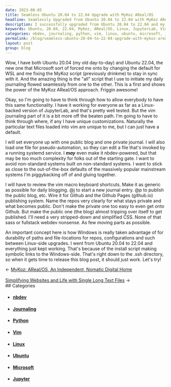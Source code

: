 ```yaml
---
date: 2023-08-05
title: Seamless Ubuntu 20.04 to 22.04 Upgrade with MyKoz AReal/OS
headline: Seamlessly Upgraded from Ubuntu 20.04 to 22.04 with MyKoz AReal/OS!
description: I successfully upgraded from Ubuntu 20.04 to 22.04 and my daily journaling script worked seamlessly! I'm now exploring how to make this same functionality available to everyone, while keeping it as close to the mainstream systems as possible. I'm also looking into how to best take advantage of Windows for durability of paths and file-locations between Linux-side upgrades.
keywords: Ubuntu, 20.04, 22.04, MyKoz, AReal/OS, Linux, JupyterLab, Vim, Journaling, Public, Private, Systems, Automation, nbdev, CSS, Sass, Fullstack, Webdev, Windows, Symbolic, Links, .ssh, Directory, Release, Blog Post
categories: nbdev, journaling, python, vim, linux, ubuntu, microsoft, jupyter
permalink: /blog/seamless-ubuntu-20-04-to-22-04-upgrade-with-mykoz-areal-os/
layout: post
group: blog
---
```



Wow, I have both Ubuntu 20.04 (my old day-to-day) and Ubuntu 22.04, the new one
that Microsoft sort of forced me onto by changing the default for WSL and me
fixing the MyKoz script (previously drinkme) to stay in sync with it. And the
amazing thing is the "all" script that I use to initiate my daily journaling
flowed seamlessly from one to the other. This is a first and shows the power of
the MyKoz AReal/OS approach. Friggin awesome!

Okay, so I'm going to have to think through how to allow everybody to have this
same functionality. I have it working for everyone as far as a Linux-backed
version of JupyterLab, and that's pretty well tested. But the vim journaling
part of it is a bit more off the beaten path. I'm going to have to think
through where, if any I have unique customizations. Naturally the particular
text files loaded into vim are unique to me, but I can just have a default.

I will set everyone up with one public blog and one private journal. I will
also load one file for pseudo-automation, so they can edit a file that's
invoked by a running systemd service. I ***may*** even make it nbdev-powered,
but that may be too much complexity for folks out of the starting gate. I want
to avoid non-standard systems built on non-standard systems. I want to stick as
close to the out-of-the-box defaults of the massively popular mainstream
systems I'm piggybacking off of and gluing together.

I will have to review the vim macro keyboard shortcuts. Make it as generic as
possible for daily blogging. @j to start a new journal entry. @p to publish the
public blog, etc. Wire it for Github and the Github Pages (github.io)
publishing system. Name the repos very clearly for what stays private and what
becomes public. Don't make the private one too easy to even get onto Github.
But make the public one (the blog) almost tripping over itself to get
published. I'll need a very stripped-down and simplified CSS. None of that sass
or fullstack webdev nonsense. As few moving parts as possible.

An important concept here is how Windows is really taken advantage of for
durability of paths and file-locations for repos, configurations and such
between Linux-side upgrades. I went from Ubuntu 20.04 to 22.04 and everything
just kept working. That's because of the install script making symbolic links
to the Windows-side. That's right down to the .ssh directory, so when it gets
time to release this blog post, it should just work. Let's try!




















<div class="arrow-links"><div class="post-nav-prev"><span class="arrow">&larr;&nbsp;</span><a href="/blog/mykoz-areal-os-an-independent-nomatic-digital-home/">MyKoz: AReal/OS, An Independent, Nomatic Digital Home</a></div> &nbsp; <div class="post-nav-next"><a href="/blog/simplifying-websites-and-life-with-single-long-text-files/">Simplifying Websites and Life with Single Long Text Files</a><span class="arrow">&nbsp;&rarr;</span></div></div>
## Categories

<ul>
<li><h4><a href='/nbdev/'>nbdev</a></h4></li>
<li><h4><a href='/journaling/'>Journaling</a></h4></li>
<li><h4><a href='/python/'>Python</a></h4></li>
<li><h4><a href='/vim/'>Vim</a></h4></li>
<li><h4><a href='/linux/'>Linux</a></h4></li>
<li><h4><a href='/ubuntu/'>Ubuntu</a></h4></li>
<li><h4><a href='/microsoft/'>Microsoft</a></h4></li>
<li><h4><a href='/jupyter/'>Jupyter</a></h4></li></ul>